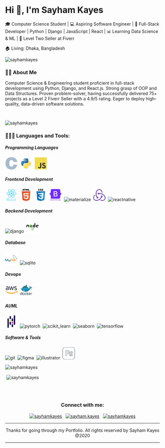 <h1>Hi 👋, I'm Sayham Kayes</h1>
<p>🎓 Computer Science Student | 💻 Aspiring Software Engineer | 🚀 Full-Stack Developer | Python | Django | JavaScript | React | 📊 Learning Data Science & ML | 💼 Level Two Seller at Fiverr</p>
<p>🏠 Living: Dhaka, Bangladesh</p>

<img src="https://komarev.com/ghpvc/?username=sayhamkayes&label=Profile%20views&color=0e75b6&style=flat](https://media.licdn.com/dms/image/v2/D5616AQHp5IIl0e3nSA/profile-displaybackgroundimage-shrink_350_1400/B56Znua1nJJYAY-/0/1760641657243?e=1762992000&v=beta&t=nNJAyKi7sqZWHdFrkq-tZtL8-11bmSUnx0-bMPRIAN4)" alt="sayhamkayes" />

<h3>👨‍🏫 About Me</h3>
<p>Computer Science & Engineering student proficient in full-stack development using Python, Django, and React.js. Strong grasp of OOP and Data Structures. Proven problem-solver, having successfully delivered 75+ projects as a Level 2 Fiverr Seller with a 4.9/5 rating. Eager to deploy high-quality, data-driven software solutions.</p>
<br />
<p align="left"> <img src="https://komarev.com/ghpvc/?username=sayhamkayes&label=Profile%20views&color=0e75b6&style=flat" alt="sayhamkayes" /></p>

<!-- <p align="left"> <a href="https://github.com/ryo-ma/github-profile-trophy"><img src="https://github-profile-trophy.vercel.app/?username=sayhamkayes" alt="sayhamkayes" /></a></p> -->

<h3 align="left">👨🏽‍💻 Languages and Tools:</h3>
<h5>Programming Languages</h5>
<p>
<!-- c -->
<img src="https://raw.githubusercontent.com/devicons/devicon/master/icons/c/c-original.svg" alt="c" width="40" height="40"/>&nbsp;
<!-- python -->
<img src="https://raw.githubusercontent.com/devicons/devicon/master/icons/python/python-original.svg" alt="python" width="40" height="40"/>&nbsp;
<!-- javascript -->
<img src="https://raw.githubusercontent.com/devicons/devicon/master/icons/javascript/javascript-original.svg" alt="javascript" width="40" height="40"/>&nbsp;
</p>

<h5>Frontend Development</h5>
<p>
<!-- react -->
<img src="https://raw.githubusercontent.com/devicons/devicon/master/icons/react/react-original-wordmark.svg" alt="react" width="40" height="40"/>&nbsp;
<!-- html5 -->
<img src="https://raw.githubusercontent.com/devicons/devicon/master/icons/html5/html5-original-wordmark.svg" alt="html5" width="40" height="40"/>&nbsp;
<!-- css3 -->
<img src="https://raw.githubusercontent.com/devicons/devicon/master/icons/css3/css3-original-wordmark.svg" alt="css3" width="40" height="40"/>&nbsp;
<!-- bootstrap -->
<img src="https://raw.githubusercontent.com/devicons/devicon/master/icons/bootstrap/bootstrap-plain-wordmark.svg" alt="bootstrap" width="40" height="40"/>&nbsp;
<!-- materialize -->
<img src="https://raw.githubusercontent.com/prplx/svg-logos/5585531d45d294869c4eaab4d7cf2e9c167710a9/svg/materialize.svg" alt="materialize" width="40" height="40"/>&nbsp;
<!-- redux -->
<img src="https://raw.githubusercontent.com/devicons/devicon/master/icons/redux/redux-original.svg" alt="redux" width="40" height="40"/>&nbsp;
<!-- reactnative -->
<img src="https://reactnative.dev/img/header_logo.svg" alt="reactnative" width="40" height="40"/>&nbsp;
</p>

<h5>Backend Development</h5>
<p>
<!-- django -->
<img src="https://cdn.worldvectorlogo.com/logos/django.svg" alt="django" width="40" height="40"/>&nbsp;
<!-- nodejs -->
<img src="https://raw.githubusercontent.com/devicons/devicon/master/icons/nodejs/nodejs-original-wordmark.svg" alt="nodejs" width="40" height="40"/>&nbsp;
</p>

<h5>Database</h5>
<p>
<!-- mysql -->
<img src="https://raw.githubusercontent.com/devicons/devicon/master/icons/mysql/mysql-original-wordmark.svg" alt="mysql" width="40" height="40"/>&nbsp;
<!-- sqlite -->
<img src="https://www.vectorlogo.zone/logos/sqlite/sqlite-icon.svg" alt="sqlite" width="40" height="40"/>&nbsp;
</p>

<h5>Devops</h5>
<p>
<!-- AWS -->
<img src="https://raw.githubusercontent.com/devicons/devicon/master/icons/amazonwebservices/amazonwebservices-original-wordmark.svg" alt="aws" width="40" height="40"/>&nbsp;
<!-- docker -->
<img src="https://raw.githubusercontent.com/devicons/devicon/master/icons/docker/docker-original-wordmark.svg" alt="docker" width="40" height="40"/>&nbsp;
</p>

<h5>AI/ML</h5>
<p>
<!-- pandas -->
<img src="https://raw.githubusercontent.com/devicons/devicon/2ae2a900d2f041da66e950e4d48052658d850630/icons/pandas/pandas-original.svg" alt="pandas" width="40" height="40"/>&nbsp;
<!-- pytorch -->
<img src="https://www.vectorlogo.zone/logos/pytorch/pytorch-icon.svg" alt="pytorch" width="40" height="40"/>&nbsp;
<!-- scikit_learn -->
<img src="https://upload.wikimedia.org/wikipedia/commons/0/05/Scikit_learn_logo_small.svg" alt="scikit_learn" width="40" height="40"/>&nbsp;
<!-- seaborn -->
<img src="https://seaborn.pydata.org/_images/logo-mark-lightbg.svg" alt="seaborn" width="40" height="40"/>&nbsp;
<!-- tensorflow -->
<img src="https://www.vectorlogo.zone/logos/tensorflow/tensorflow-icon.svg" alt="tensorflow" width="40" height="40"/>&nbsp;
</p>

<h5>Software & Tools</h5>
<p>
<!-- git -->
<img src="https://www.vectorlogo.zone/logos/git-scm/git-scm-icon.svg" alt="git" width="40" height="40"/>&nbsp;
<!-- figma -->
<img src="https://www.vectorlogo.zone/logos/figma/figma-icon.svg" alt="figma" width="40" height="40"/>&nbsp;
<!-- illustrator -->
<img src="https://www.vectorlogo.zone/logos/adobe_illustrator/adobe_illustrator-icon.svg" alt="illustrator" width="40" height="40"/>&nbsp;
<!-- photoshop -->
<img src="https://raw.githubusercontent.com/devicons/devicon/master/icons/photoshop/photoshop-line.svg" alt="photoshop" width="40" height="40"/>&nbsp;
</p>

<p><img style="max-width: 100%;" align="left" src="https://github-readme-stats.vercel.app/api/top-langs?username=sayhamkayes&show_icons=true&locale=en&layout=compact" alt="sayhamkayes" /></p>
<br />
<p>&nbsp;<img align="center" src="https://github-readme-stats.vercel.app/api?username=sayhamkayes&show_icons=true&locale=en" alt="sayhamkayes" /></p>
<br />
<!-- <p><img align="center" src="https://github-readme-streak-stats.herokuapp.com/?user=sayhamkayes&" alt="sayhamkayes" /></p> -->
<br />
<h3 align="center">Connect with me:</h3>
<p align="center">
<a href="https://linkedin.com/in/sayhamkayes" target="blank"><img align="center" src="https://raw.githubusercontent.com/rahuldkjain/github-profile-readme-generator/master/src/images/icons/Social/linked-in-alt.svg" alt="sayhamkayes" height="30" width="40" /></a> &nbsp; <a href="https://fb.com/sayham.kayes" target="blank"><img align="center" src="https://raw.githubusercontent.com/rahuldkjain/github-profile-readme-generator/master/src/images/icons/Social/facebook.svg" alt="sayham.kayes" height="30" width="40" /></a> &nbsp; <a href="https://instagram.com/sayhamkayes" target="blank"><img align="center" src="https://raw.githubusercontent.com/rahuldkjain/github-profile-readme-generator/master/src/images/icons/Social/instagram.svg" alt="sayhamkayes" height="30" width="40" /></a>
</p>

<hr>
<p align="center">Thanks for going through my Portfolio. All rights reserved by Sayham Kayes @2020</p>
<hr>
